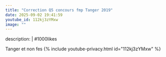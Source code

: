 ```yaml
---
title: "Correction Q5 concours fmp Tanger 2019"
date: 2025-09-02 19:41:59 
youtube_id: 112kj3zYMxw
image: ""
---
```

description: |
  #1000likes
  
   Tanger et non fes
{% include youtube-privacy.html id="112kj3zYMxw" %}
